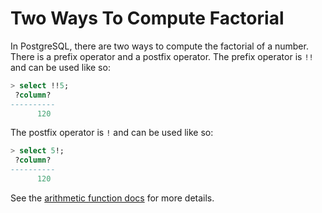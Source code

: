 # Two Ways To Compute Factorial

In PostgreSQL, there are two ways to compute the factorial of a number.
There is a prefix operator and a postfix operator. The prefix operator is
`!!` and can be used like so:

```sql
> select !!5;
 ?column?
----------
      120
```

The postfix operator is `!` and can be used like so:

```sql
> select 5!;
 ?column?
----------
      120
```

See the [arithmetic function
docs](http://stackoverflow.com/questions/7866353/git-list-all-available-commands)
for more details.
